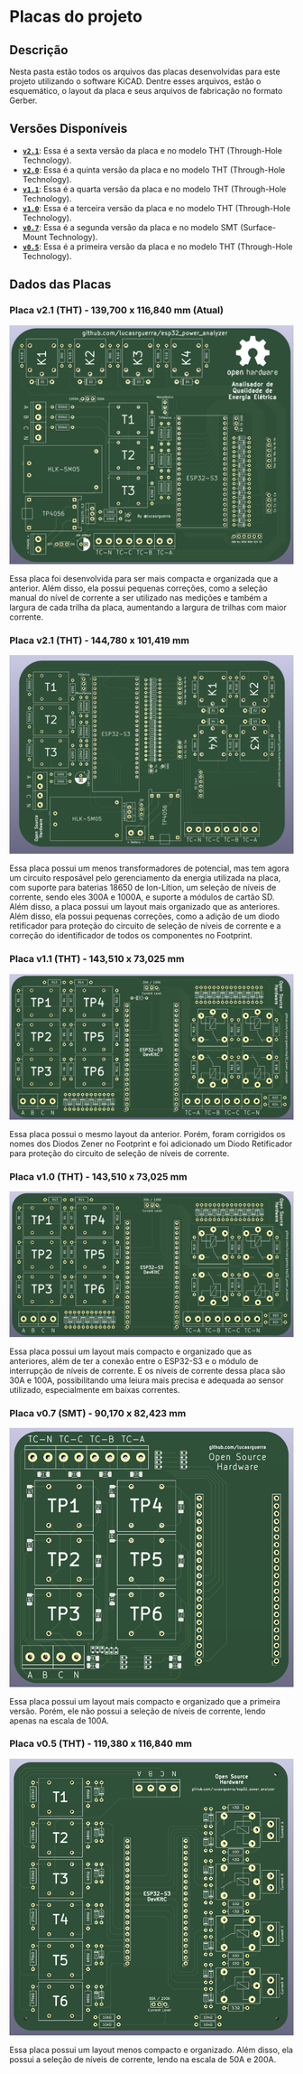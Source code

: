 # Placas do projeto

## Descrição

Nesta pasta estão todos os arquivos das placas desenvolvidas para este projeto utilizando o software KiCAD. Dentre esses arquivos, estão o esquemático, o layout da placa e seus arquivos de fabricação no formato Gerber.

## Versões Disponíveis

- **[`v2.1`](./v2.1/)**: Essa é a sexta versão da placa e no modelo THT (Through-Hole Technology).
- **[`v2.0`](./v2.0/)**: Essa é a quinta versão da placa e no modelo THT (Through-Hole Technology).
- **[`v1.1`](./v1.1/)**: Essa é a quarta versão da placa e no modelo THT (Through-Hole Technology).
- **[`v1.0`](./v1.0/)**: Essa é a terceira versão da placa e no modelo THT (Through-Hole Technology).
- **[`v0.7`](./v0.7/)**: Essa é a segunda versão da placa e no modelo SMT (Surface-Mount Technology).
- **[`v0.5`](./v0.5/)**: Essa é a primeira versão da placa e no modelo THT (Through-Hole Technology).



## Dados das Placas

### Placa v2.1 (THT) - 139,700 x 116,840 mm (Atual)

![Placa v1.1](./v2.1/board.png)

Essa placa foi desenvolvida para ser mais compacta e organizada que a anterior. Além disso, ela possui pequenas correções, como a seleção manual do nível de corrente a ser utilizado nas medições e também  a largura de cada trilha da placa, aumentando a largura de trilhas com maior corrente.



### Placa v2.1 (THT) - 144,780 x 101,419 mm

![Placa v1.1](./v2.0/board.png)

Essa placa possui um menos transformadores de potencial, mas tem agora um circuito resposável pelo gerenciamento da energia utilizada na placa, com suporte para baterias 18650 de Ion-Lítion, um seleção de níveis de corrente, sendo eles 300A e 1000A, e suporte a módulos de cartão SD. Além disso, a placa possui um layout mais organizado que as anteriores. Além disso, ela possui pequenas correções, como a adição de um diodo retificador para proteção do circuito de seleção de níveis de corrente e a correção do identificador de todos os componentes no Footprint.



### Placa v1.1 (THT) - 143,510 x 73,025 mm

![Placa v1.1](./v1.1/board.png)

Essa placa possui o mesmo layout da anterior. Porém, foram corrigidos os nomes dos Diodos Zener no Footprint e foi adicionado um Diodo Retificador para proteção do circuito de seleção de níveis de corrente.



### Placa v1.0 (THT) - 143,510 x 73,025 mm

![Placa v1.0](./v1.0/board.png)

Essa placa possui um layout mais compacto e organizado que as anteriores, além de ter a conexão entre o ESP32-S3 e o módulo de interrupção de níveis de corrente. E os níveis de corrente dessa placa são 30A e 100A, possibilitando uma leiura mais precisa e adequada ao sensor utilizado, especialmente em baixas correntes.



### Placa v0.7 (SMT) - 90,170 x 82,423 mm

![Placa v0.7](./v0.7/board.png)

Essa placa possui um layout mais compacto e organizado que a primeira versão. Porém, ele não possui a seleção de níveis de corrente, lendo apenas na escala de 100A.



### Placa v0.5 (THT) - 119,380 x 116,840 mm

![Placa v0.5](./v0.5/board.png)

Essa placa possui um layout menos compacto e organizado. Além disso, ela possui a seleção de níveis de corrente, lendo na escala de 50A e 200A.
